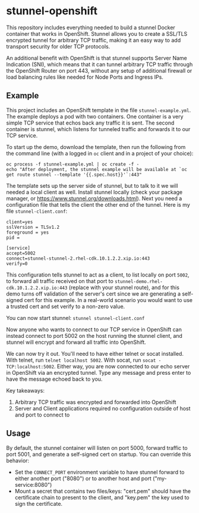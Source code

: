 stunnel-openshift
=================

This repository includes everything needed to build a stunnel Docker container 
that works in OpenShift. Stunnel allows you to create a SSL/TLS encrypted 
tunnel for arbitrary TCP traffic, making it an easy way to add transport 
security for older TCP protocols.

An additional benefit with OpenShift is that stunnel supports Server Name 
Indication (SNI), which means that it can tunnel arbitrary TCP traffic through
the OpenShift Router on port 443, without any setup of additional firewall or
load balancing rules like needed for Node Ports and Ingress IPs.

Example
-------

This project includes an OpenShift template in the file `stunnel-example.yml`.
The example deploys a pod with two containers. One container is a very simple
TCP service that echos back any traffic it is sent. The second container is 
stunnel, which listens for tunneled traffic and forwards it to our TCP service.

To start up the demo, download the template, then run the following from the 
command line (with a logged in `oc` client and in a project of your choice):

```
oc process -f stunnel-example.yml | oc create -f -
echo "After deployment, the stunnel example will be available at `oc get route stunnel --template '{{.spec.host}}'`:443"
```

The template sets up the server side of stunnel, but to talk to it we will 
needed a local client as well. Install stunnel locally (check your package 
manager, or https://www.stunnel.org/downloads.html). Next you need a 
configuration file that tells the client the other end of the tunnel. Here is 
my file `stunnel-client.conf`:

```
client=yes
sslVersion = TLSv1.2
foreground = yes
pid = 

[service]
accept=5002
connect=stunnel-stunnel-2.rhel-cdk.10.1.2.2.xip.io:443
verify=0
```

This configuration tells stunnel to act as a client, to list locally on port 
`5002`, to forward all traffic received on that port to 
`stunnel-demo.rhel-cdk.10.1.2.2.xip.io:443` (replace with your stunnel route), 
and for this demo turns off validation of the server's cert since we are 
generating a self-signed cert for this example. In a real-world scenario you 
would want to use a trusted cert and set verify to a non-zero value.

You can now start stunnel: `stunnel stunnel-client.conf`

Now anyone who wants to connect to our TCP service in OpenShift can instead 
connect to port 5002 on the host running the stunnel client, and stunnel will
encrypt and forward all traffic into OpenShift.

We can now try it out. You'll need to have either telnet or socat installed. 
With telnet, run `telnet localhost 5002`. With socat, run 
`socat - TCP:localhost:5002`. Either way, you are now connected to our echo 
server in OpenShift via an encrypted tunnel. Type any message and press enter
to have the message echoed back to you.

Key takeaways:

1. Arbitrary TCP traffic was encrypted and forwarded into OpenShift
2. Server and Client applications required no configuration outside of host and
   port to connect to
   
Usage
-----

By default, the stunnel container will listen on port 5000, forward traffic to 
port 5001, and generate a self-signed cert on startup. You can override this 
behavior:

* Set the `CONNECT_PORT` environment variable to have stunnel forward to either 
  another port ("8080") or to another host and port ("my-service:8080")
* Mount a secret that contains two files/keys: "cert.pem" should have the 
  certificate chain to present to the client, and "key.pem" the key used to
  sign the certificate.